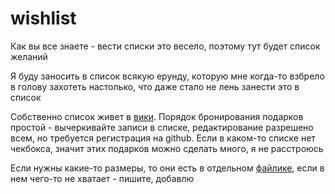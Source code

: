 # wishlist
Как вы все знаете - вести списки это весело, поэтому тут будет список желаний

Я буду заносить в список всякую ерунду, которую мне когда-то взбрело в голову захотеть настолько, что даже стало не лень занести это в список

Собственно список живет в [вики](https://github.com/kudrevatykh/wishlist/wiki). Порядок бронирования подарков простой - вычеркивайте записи в списке, редактирование разрешено всем, но требуется регистрация на github. Если в каком-то списке нет чекбокса, значит этих подарков можно сделать много, я не расстроюсь

Если нужны какие-то размеры, то они есть в отдельном [файлике](https://github.com/kudrevatykh/wishlist/blob/master/anthropometry.md), если в нем чего-то не хватает - пишите, добавлю
